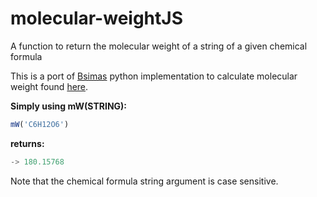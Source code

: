 molecular-weightJS
==================

A function to return the molecular weight of a string of a given chemical formula

This is a port of [Bsimas](https://github.com/bsimas) python implementation to calculate molecular weight found [here](https://github.com/bsimas/molecular-weight).

**Simply using mW(STRING):**

```javascript
mW('C6H12O6')
```

**returns:**
```javascript
-> 180.15768
```
Note that the chemical formula string argument is case sensitive.
